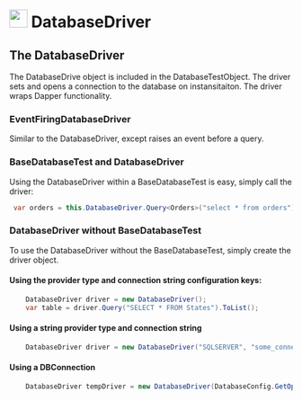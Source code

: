 # <img src="resources/maqslogo.ico" height="32" width="32"> DatabaseDriver

## The DatabaseDriver
The DatabaseDrive object is included in the DatabaseTestObject. The driver sets and opens a connection to the database on instansitaiton. The driver wraps Dapper functionality. 

### EventFiringDatabaseDriver
Similar to the DatabaseDriver, except raises an event before a query. 

### BaseDatabaseTest and DatabaseDriver
Using the DatabaseDriver within a BaseDatabaseTest is easy, simply call the driver: 

```csharp
 var orders = this.DatabaseDriver.Query<Orders>("select * from orders").ToList();

```

### DatabaseDriver without BaseDatabaseTest
To use the DatabaseDriver without the BaseDatabaseTest, simply create the driver object. 

#### Using the provider type and connection string configuration keys:
```csharp
    DatabaseDriver driver = new DatabaseDriver();
    var table = driver.Query("SELECT * FROM States").ToList();
```

#### Using a string provider type and connection string
```csharp
    DatabaseDriver driver = new DatabaseDriver("SQLSERVER", "some_connection_string");
```

#### Using a DBConnection

```csharp
    DatabaseDriver tempDriver = new DatabaseDriver(DatabaseConfig.GetOpenConnection());
```
